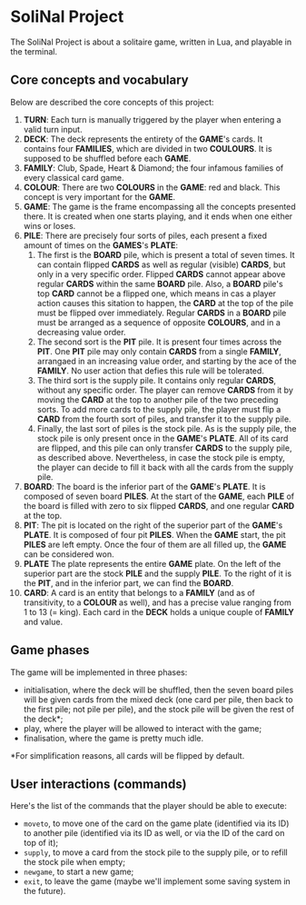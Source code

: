 # SoliNal Project

The SoliNal Project is about a solitaire game, written in Lua, and playable in the terminal.

## Core concepts and vocabulary
Below are described the core concepts of this project:
1. **TURN**: Each turn is manually triggered by the player when entering a valid turn input.
2. **DECK**: The deck represents the entirety of the **GAME**'s cards. It contains four **FAMILIES**, which are divided in two **COULOURS**. It is supposed to be shuffled before each **GAME**.
3. **FAMILY**: Club, Spade, Heart & Diamond; the four infamous families of every classical card game.
4. **COLOUR**: There are two **COLOURS** in the **GAME**: red and black. This concept is very important for the **GAME**.
5. **GAME**: The game is the frame encompassing all the concepts presented there. It is created when one starts playing, and it ends when one either wins or loses.
6. **PILE**: There are precisely four sorts of piles, each present a fixed amount of times on the **GAMES**'s **PLATE**:
   1. The first is the **BOARD** pile, which is present a total of seven times. It can contain flipped **CARDS** as well as regular (visible) **CARDS**, but only in a very specific order. Flipped **CARDS** cannot appear above regular **CARDS** within the same **BOARD** pile. Also, a **BOARD** pile's top **CARD** cannot be a flipped one, which means in cas a player action causes this sitation to happen, the **CARD** at the top of the pile must be flipped over immediately. Regular **CARDS** in a **BOARD** pile must be arranged as a sequence of opposite **COLOURS**, and in a decreasing value order.
   2. The second sort is the **PIT** pile. It is present four times across the **PIT**. One **PIT** pile may only contain **CARDS** from a single **FAMILY**, arrangaed in an increasing value order, and starting by the ace of the **FAMILY**. No user action that defies this rule will be tolerated.
   3. The third sort is the supply pile. It contains only regular **CARDS**, without any specific order. The player can remove **CARDS** from it by moving the **CARD** at the top to another pile of the two preceding sorts. To add more cards to the supply pile, the player must flip a **CARD** from the fourth sort of piles, and transfer it to the supply pile.
   4. Finally, the last sort of piles is the stock pile. As is the supply pile, the stock pile is only present once in the **GAME**'s **PLATE**. All of its card are flipped, and this pile can only transfer **CARDS** to the supply pile, as described above. Nevertheless, in case the stock pile is empty, the player can decide to fill it back with all the cards from the supply pile.
7. **BOARD**: The board is the inferior part of the **GAME**'s **PLATE**. It is composed of seven board **PILES**. At the start of the **GAME**, each **PILE** of the board is filled with zero to six flipped **CARDS**, and one regular **CARD** at the top.
8. **PIT**: The pit is located on the right of the superior part of the **GAME**'s **PLATE**. It is composed of four pit **PILES**. When the **GAME** start, the pit **PILES** are left empty. Once the four of them are all filled up, the **GAME** can be considered won.
9. **PLATE** The plate represents the entire **GAME** plate. On the left of the superior part are the stock **PILE** and the supply **PILE**. To the right of it is the **PIT**, and in the inferior part, we can find the **BOARD**.
10. **CARD**: A card is an entity that belongs to a **FAMILY** (and as of transitivity, to a **COLOUR** as well), and has a precise value ranging from 1 to 13 (= king). Each card in the **DECK** holds a unique couple of **FAMILY** and value.

## Game phases
The game will be implemented in three phases:
- initialisation, where the deck will be shuffled, then the seven board piles will be given cards from the mixed deck (one card per pile, then back to the first pile; not pile per pile), and the stock pile will be given the rest of the deck*;
- play, where the player will be allowed to interact with the game;
- finalisation, where the game is pretty much idle.

*For simplification reasons, all cards will be flipped by default.

## User interactions (commands)
Here's the list of the commands that the player should be able to execute:
- `moveto`, to move one of the card on the game plate (identified via its ID) to another pile (identified via its ID as well, or via the ID of the card on top of it);
- `supply`, to move a card from the stock pile to the supply pile, or to refill the stock pile when empty;
- `newgame`, to start a new game;
- `exit`, to leave the game (maybe we'll implement some saving system in the future).

